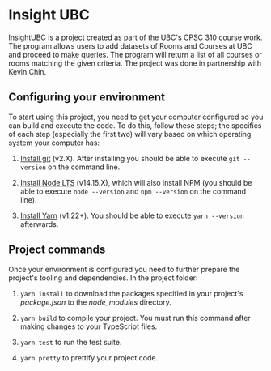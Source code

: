 # Insight UBC

InsightUBC is a project created as part of the UBC's CPSC 310 course work. The program allows users to add datasets of Rooms and Courses at UBC and proceed to make queries. The program will return a list of all courses or rooms matching the given criteria. The project was done in partnership with Kevin Chin.

## Configuring your environment

To start using this project, you need to get your computer configured so you can build and execute the code.
To do this, follow these steps; the specifics of each step (especially the first two) will vary based on which operating system your computer has:

1. [Install git](https://git-scm.com/downloads) (v2.X). After installing you should be able to execute `git --version` on the command line.

1. [Install Node LTS](https://nodejs.org/en/download/) (v14.15.X), which will also install NPM (you should be able to execute `node --version` and `npm --version` on the command line).

1. [Install Yarn](https://yarnpkg.com/en/docs/install) (v1.22+). You should be able to execute `yarn --version` afterwards.

## Project commands

Once your environment is configured you need to further prepare the project's tooling and dependencies.
In the project folder:

1. `yarn install` to download the packages specified in your project's *package.json* to the *node_modules* directory.

1. `yarn build` to compile your project. You must run this command after making changes to your TypeScript files.

1. `yarn test` to run the test suite.

1. `yarn pretty` to prettify your project code.
